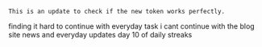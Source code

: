 	This is an update to check if the new token works perfectly.

finding it hard to continue with everyday task
i cant continue with the blog site
news and everyday updates
day 10 of daily streaks
